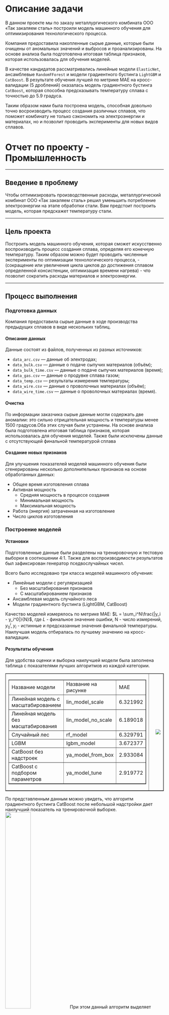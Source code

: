 # Описание задачи
В данном проекте мы по заказу металлургического комбината ООО «Так закаляем сталь» построили модель машинного обучения для оптимизирования технологического процесса. 

Компания предоставила накопленные сырые данные, которые были очищены от аномальных значений и выбросов и проанализированы. На основе анализа была подготовлена итоговая таблица признаков, которая использовалась для обучения моделей. 

В качестве кандидатов рассматривались линейные модели `ElasticNet`, ансамблевые `RandomFForest` и модели градиентного бустинга `LightGBM` и `CatBoost`. В результате обучения лучшей по метрике МАЕ на кросс-валидации (5 дроблений) оказалась модель градиентного бустинга `CatBoost`, которая способна предсказывать температуру сплава с точностью до 5.9 градуса. 

Таким образом нами была построена модель, способная довольно точно восроизводить процесс создания различных сплавов, что поможет комбинату не только сэкономить на электроэнергии и материалах, но и позволит проводить эксперименты для новых видов сплавов.


# Отчет по проекту - Промышленность 
___
## Введение в проблему
Чтобы оптимизировать производственные расходы, металлургический комбинат ООО «Так закаляем сталь» решил уменьшить потребление электроэнергии на этапе обработки стали. Вам предстоит построить модель, которая предскажет температуру стали.

___
## Цель проекта 
Построить модель машинного обучения, которая сможет искусственно воспроизводить процесс создания сплава, определяя его конечную температуру. Таким образом можно будет проводить численные эксперименты по оптимизации технологического процесса, - (сокращение или увеличения цикла циклов до достижения сплавом определенной консистенции, оптимизация времени нагрева) - что позволит сократить расходы материалов и электроэнергии.
___
## Процесс выполнения 
### Подготовка данных
Компания предоставила сырые данные в ходе производства предыдущих сплавов в виде нескольких таблиц. 

#### Описание данных

Данные состоят из файлов, полученных из разных источников:

- `data_arc.csv` — данные об электродах;
- `data_bulk.csv` — данные о подаче сыпучих материалов (объём);
- `data_bulk_time.csv` *—* данные о подаче сыпучих материалов (время);
- `data_gas.csv` — данные о продувке сплава газом;
- `data_temp.csv` — результаты измерения температуры;
- `data_wire.csv` — данные о проволочных материалах (объём);
- `data_wire_time.csv` — данные о проволочных материалах (время).

#### Очистка 
По информации заказчика сырые данные могли содержать две аномалии: это сильно отрицательная мощность и температуры менее 1500 градусов.Оба этих случая были устранены. На основе анализа была подготовлена итоговая таблица признаков, которая использовалась для обучения моделей. 
Также были исключены данные с отсутствующей финальной температурой сплава

#### Создание новых признаков
Для улучшения показателей моделей машинного обучения были сгенерированы несколько дополнительных признаков на основе обработанных данных:
* Общее время изготовления сплава
* Активная мощность
    * Средняя мощность в процессе создания
    * Минимальная мощность
    * Максимальная мощность
* Работа (энергия) затраченная на изготовление
* Число циклов изготовления 


### Построение моделей 
#### Установки
Подготовленные данные были разделены на тренировочную и тестовую выборки в соотношении 4:1. Также для воспроизводимости результатов был зафиксирован генератор пседвослучайных чисел. 

Всего было исследовано три класса моделей машинного обучения:
* Линейные модели с регуляризацией 
    * Без масштабирования признаков
    * С масштабированием признаков
* Ансамблевая модель случайного леса
* Модели градиентного бустинга (LightGBM, CatBoost)

Качество моделей измерялось по метрике МАЕ: $L = \sum_i^N\frac{|y_i - y_i^0|}{N}$, где $L$ - финальное значение ошибки, N - число измерений, $y_0^i, y_i$ - истинные и предсказанные значения финальной температуры. Наилучшая модель отбиралась по лучшему значению на кросс-валидации. 

#### Результаты обучения 
Для удобства оценки и выборка наилучшей модели была заполнена таблица с показателями лучших алгоритмов из каждой категории.


<table border="1" width="100%">
 <tr>
    <td width="40%"> <table border="1" width="100%">
 <tr>
    <td>Название модели  </td> <td>Название на рисунке </td> <td>МАЕ</td>
 </tr>
 <tr>
    <td>Линейная модель с масштабированием</td> <td>lin_model_scale</td> <td>6.321992</td>
 </tr>
 <tr>
    <td>Линейная модель без масштабирования</td> <td>lin_model_no_scale</td> <td>6.189018</td>
 </tr>
 <tr>
    <td>Случайный лес</td> <td>rf_model</td> <td>6.329791</td>
 </tr>
 <tr>
    <td>LGBM </td> <td>lgbm_model</td> <td>3.672377</td>
 </tr>
 <tr>
    <td>CatBoost без надстроек</td> <td>ya_model_from_box</td> <td>2.933084</td>
 </tr>
 <tr>
    <td>CatBoost с подбором параметров</td> <td>ya_model_tune</td> <td>2.919772</td>
 </tr>
 </table></td>
     <td width="40%"> <img src=https://s1.hostingkartinok.com/uploads/images/2023/04/eec87309fe28e6c455a5945c010fdd03.png align="right"></td>
 </tr>
</table>

По представленным данным можно увидеть, что алгоритм градиентного бустинга CatBoost после небольшой надстройки дает наилучший показатель на тренировочной выборке. 
<img src=https://s1.hostingkartinok.com/uploads/images/2023/04/a2feeb11ff93459e1f49d4af6819a3bb.png width=40%>
При этом данный алгоритм выделяет начальную температуру, время нагрева и средняя активная мощность наиболее важными признаками. Последние два можно попробовать связать с тем, что чем дольше или сильнее нагреваешь сплав, тем выше конечная температура.

## Заключение
___
На основании проведенного анализа и моделирования мы можем предложить модель машинного обучения способную предсказать конечную температуру сплава с точностью до 5.9 градусов. Данная модель может использоваться для численного подбора параметров производства при минимизации расходов по электроэнергии.
